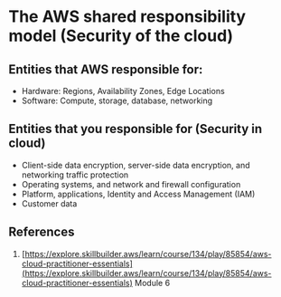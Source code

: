 # The AWS shared responsibility model (Security of the cloud)
## Entities that AWS responsible for:
- Hardware: Regions, Availability Zones, Edge Locations
- Software: Compute,  storage, database, networking
## Entities that you responsible for (Security in cloud)
- Client-side data encryption, server-side data encryption, and networking traffic protection
- Operating systems, and network and firewall configuration
- Platform, applications, Identity and Access Management (IAM)
- Customer data
## References
1. [https://explore.skillbuilder.aws/learn/course/134/play/85854/aws-cloud-practitioner-essentials](https://explore.skillbuilder.aws/learn/course/134/play/85854/aws-cloud-practitioner-essentials) Module 6